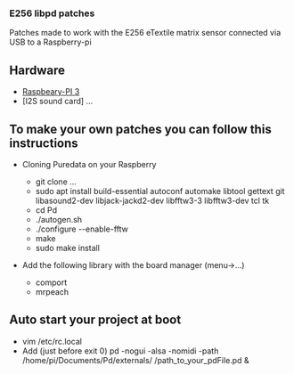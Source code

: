 ### E256 libpd patches
Patches made to work with the E256 eTextile matrix sensor connected via USB to a Raspberry-pi

## Hardware
 - [Raspbeary-PI 3](https://www.raspberrypi.org)
 - [I2S sound card] ...

## To make your own patches you can follow this instructions
  - Cloning Puredata on your Raspberry
    - git clone ...
	- sudo apt install build-essential autoconf automake libtool gettext git libasound2-dev libjack-jackd2-dev libfftw3-3 libfftw3-dev tcl tk
	- cd Pd
	- ./autogen.sh
	- ./configure --enable-fftw
	- make
	- sudo make install

  - Add the following library with the board manager (menu->...)
    - comport
    - mrpeach

## Auto start your project at boot
  - vim /etc/rc.local
  - Add (just before exit 0) pd -nogui -alsa -nomidi -path /home/pi/Documents/Pd/externals/ /path_to_your_pdFile.pd &
